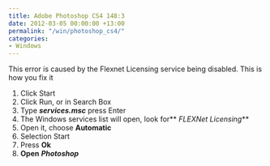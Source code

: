 ```yaml
---
title: Adobe Photoshop CS4 148:3
date: 2012-03-05 00:00:00 +13:00
permalink: "/win/photoshop_cs4/"
categories:
- Windows
---
```


This error is caused by the Flexnet Licensing service being disabled. This is how you fix it

  1. Click Start
  2. Click Run, or in Search Box
  3. Type **_services.msc_** press Enter
  4. The Windows services list will open, look for** _FLEXNet Licensing_**
  5. Open it, choose **Automatic**
  6. Selection Start
  7. Press **Ok**
  8. **Open** _**Photoshop**_
